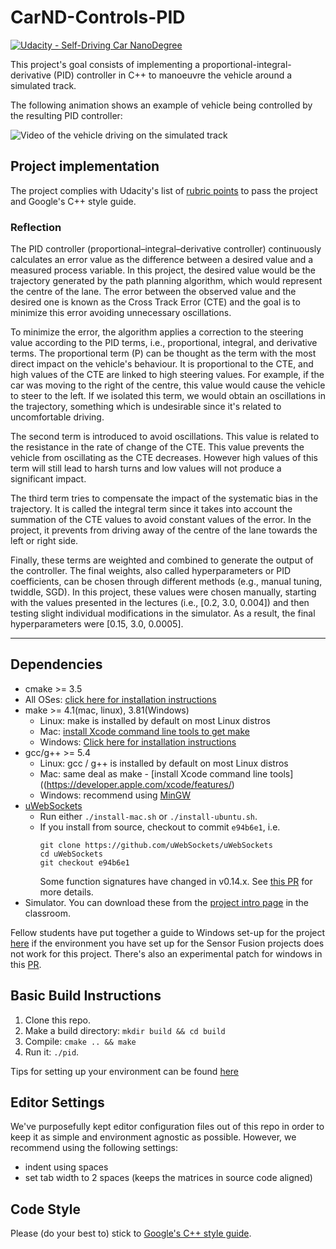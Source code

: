 # CarND-Controls-PID
[![Udacity - Self-Driving Car NanoDegree](https://s3.amazonaws.com/udacity-sdc/github/shield-carnd.svg)](http://www.udacity.com/drive)

This project's goal consists of implementing a proportional-integral-derivative (PID) controller in C++ to manoeuvre the vehicle around a simulated track.

[//]: # (Image References)
[example1]: ./img/example.gif "Video of the vehicle driving on the simulated track"

The following animation shows an example of vehicle being controlled by the resulting PID controller:

![Video of the vehicle driving on the simulated track][example1]

## Project implementation
The project complies with Udacity's list of [rubric points](https://review.udacity.com/#!/rubrics/1972/view) to pass the project and Google's C++ style guide.

### Reflection
The PID controller (proportional–integral–derivative controller) continuously calculates an error value as the difference between a desired value and a measured process variable. In this project, the desired value would be the trajectory generated by the path planning algorithm, which would represent the centre of the lane. The error between the observed value and the desired one is known as the Cross Track Error (CTE) and the goal is to minimize this error avoiding unnecessary oscillations.

To minimize the error, the algorithm applies a correction to the steering value according to the PID terms, i.e., proportional, integral, and derivative terms. The proportional term (P) can be thought as the term with the most direct impact on the vehicle's behaviour. It is proportional to the CTE, and high values of the CTE are linked to high steering values. For example, if the car was moving to the right of the centre, this value would cause the vehicle to steer to the left. If we isolated this term, we would obtain an oscillations in the trajectory, something which is undesirable since it's related to uncomfortable driving.

The second term is introduced to avoid oscillations. This value is related to the resistance in the rate of change of the CTE. This value prevents the vehicle from oscillating as the CTE decreases. However high values of this term will still lead to harsh turns and low values will not produce a significant impact.

The third term tries to compensate the impact of the systematic bias in the trajectory. It is called the integral term since it takes into account the summation of the CTE values to avoid constant values of the error. In the project, it prevents from driving away of the centre of the lane towards the left or right side.

Finally, these terms are weighted and combined to generate the output of the controller. The final weights, also called hyperparameters or PID coefficients, can be chosen  through different methods (e.g., manual tuning, twiddle, SGD). In this project, these values were chosen manually, starting with the values
presented in the lectures (i.e., [0.2, 3.0, 0.004]) and then testing slight individual modifications in the simulator. As a result, the final hyperparameters were [0.15, 3.0, 0.0005].

---

## Dependencies

* cmake >= 3.5
 * All OSes: [click here for installation instructions](https://cmake.org/install/)
* make >= 4.1(mac, linux), 3.81(Windows)
  * Linux: make is installed by default on most Linux distros
  * Mac: [install Xcode command line tools to get make](https://developer.apple.com/xcode/features/)
  * Windows: [Click here for installation instructions](http://gnuwin32.sourceforge.net/packages/make.htm)
* gcc/g++ >= 5.4
  * Linux: gcc / g++ is installed by default on most Linux distros
  * Mac: same deal as make - [install Xcode command line tools]((https://developer.apple.com/xcode/features/)
  * Windows: recommend using [MinGW](http://www.mingw.org/)
* [uWebSockets](https://github.com/uWebSockets/uWebSockets)
  * Run either `./install-mac.sh` or `./install-ubuntu.sh`.
  * If you install from source, checkout to commit `e94b6e1`, i.e.
    ```
    git clone https://github.com/uWebSockets/uWebSockets
    cd uWebSockets
    git checkout e94b6e1
    ```
    Some function signatures have changed in v0.14.x. See [this PR](https://github.com/udacity/CarND-MPC-Project/pull/3) for more details.
* Simulator. You can download these from the [project intro page](https://github.com/udacity/self-driving-car-sim/releases) in the classroom.

Fellow students have put together a guide to Windows set-up for the project [here](https://s3-us-west-1.amazonaws.com/udacity-selfdrivingcar/files/Kidnapped_Vehicle_Windows_Setup.pdf) if the environment you have set up for the Sensor Fusion projects does not work for this project. There's also an experimental patch for windows in this [PR](https://github.com/udacity/CarND-PID-Control-Project/pull/3).

## Basic Build Instructions

1. Clone this repo.
2. Make a build directory: `mkdir build && cd build`
3. Compile: `cmake .. && make`
4. Run it: `./pid`.

Tips for setting up your environment can be found [here](https://classroom.udacity.com/nanodegrees/nd013/parts/40f38239-66b6-46ec-ae68-03afd8a601c8/modules/0949fca6-b379-42af-a919-ee50aa304e6a/lessons/f758c44c-5e40-4e01-93b5-1a82aa4e044f/concepts/23d376c7-0195-4276-bdf0-e02f1f3c665d)

## Editor Settings

We've purposefully kept editor configuration files out of this repo in order to
keep it as simple and environment agnostic as possible. However, we recommend
using the following settings:

* indent using spaces
* set tab width to 2 spaces (keeps the matrices in source code aligned)

## Code Style

Please (do your best to) stick to [Google's C++ style guide](https://google.github.io/styleguide/cppguide.html).
